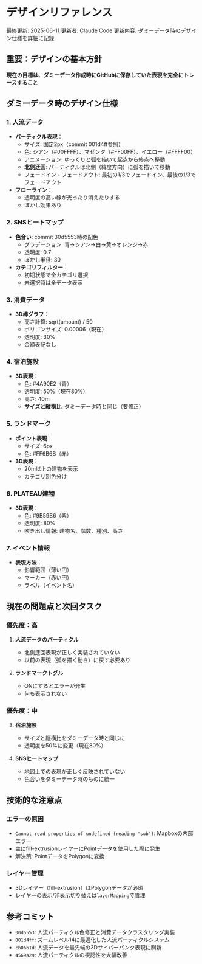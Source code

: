 # デザインリファレンス

最終更新: 2025-06-11
更新者: Claude Code
更新内容: ダミーデータ時のデザイン仕様を詳細に記録

## 重要：デザインの基本方針
**現在の目標は、ダミーデータ作成時にGitHubに保存していた表現を完全にトレースすること**

## ダミーデータ時のデザイン仕様

### 1. 人流データ
- **パーティクル表現**：
  - サイズ: 固定2px（commit 001d4ff参照）
  - 色: シアン（#00FFFF）、マゼンタ（#FF00FF）、イエロー（#FFFF00）
  - アニメーション: ゆっくりと弧を描いて起点から終点へ移動
  - **北側迂回**: パーティクルは北側（緯度方向）に弧を描いて移動
  - フェードイン・フェードアウト: 最初の1/3でフェードイン、最後の1/3でフェードアウト
- **フローライン**：
  - 透明度の高い線が光ったり消えたりする
  - ぼかし効果あり

### 2. SNSヒートマップ
- **色合い**: commit 30d5553時の配色
  - グラデーション: 青→シアン→白→黄→オレンジ→赤
  - 透明度: 0.7
  - ぼかし半径: 30
- **カテゴリフィルター**：
  - 初期状態で全カテゴリ選択
  - 未選択時は全データ表示

### 3. 消費データ
- **3D棒グラフ**：
  - 高さ計算: sqrt(amount) / 50
  - ポリゴンサイズ: 0.00006（現在）
  - 透明度: 30%
  - 金額表記なし

### 4. 宿泊施設
- **3D表現**：
  - 色: #4A90E2（青）
  - 透明度: 50%（現在80%）
  - 高さ: 40m
  - **サイズと縦横比**: ダミーデータ時と同じ（要修正）

### 5. ランドマーク
- **ポイント表現**：
  - サイズ: 6px
  - 色: #FF6B6B（赤）
- **3D表現**：
  - 20m以上の建物を表示
  - カテゴリ別色分け

### 6. PLATEAU建物
- **3D表現**：
  - 色: #9B59B6（紫）
  - 透明度: 80%
  - 吹き出し情報: 建物名、階数、種別、高さ

### 7. イベント情報
- **表現方法**：
  - 影響範囲（薄い円）
  - マーカー（赤い円）
  - ラベル（イベント名）

## 現在の問題点と次回タスク

### 優先度：高
1. **人流データのパーティクル**
   - 北側迂回表現が正しく実装されていない
   - 以前の表現（弧を描く動き）に戻す必要あり

2. **ランドマークトグル**
   - ONにするとエラーが発生
   - 何も表示されない

### 優先度：中
3. **宿泊施設**
   - サイズと縦横比をダミーデータ時と同じに
   - 透明度を50%に変更（現在80%）

4. **SNSヒートマップ**
   - 地図上での表現が正しく反映されていない
   - 色合いをダミーデータ時のものに統一

## 技術的な注意点

### エラーの原因
- `Cannot read properties of undefined (reading 'sub')`: Mapboxの内部エラー
- 主にfill-extrusionレイヤーにPointデータを使用した際に発生
- 解決策: PointデータをPolygonに変換

### レイヤー管理
- 3Dレイヤー（fill-extrusion）はPolygonデータが必須
- レイヤーの表示/非表示切り替えは`layerMapping`で管理

## 参考コミット
- `30d5553`: 人流パーティクル色修正と消費データクラスタリング実装
- `001d4ff`: ズームレベル14に最適化した人流パーティクルシステム
- `cb0661d`: 人流データを最先端の3Dサイバーパンク表現に刷新
- `4569a29`: 人流パーティクルの視認性を大幅改善